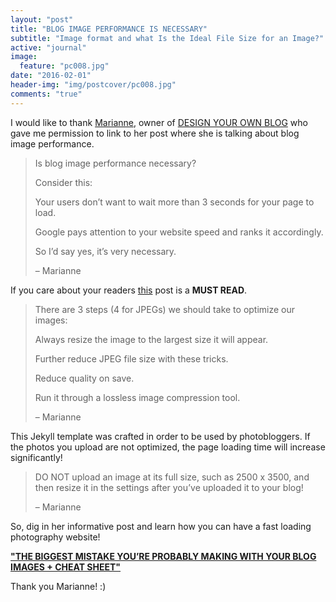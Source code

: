 ```yaml
---
layout: "post"
title: "BLOG IMAGE PERFORMANCE IS NECESSARY"
subtitle: "Image format and what Is the Ideal File Size for an Image?"
active: "journal"
image:
  feature: "pc008.jpg"
date: "2016-02-01"
header-img: "img/postcover/pc008.jpg"
comments: "true"
---
```


<p>I would like to thank <a href="http://designyourownblog.com/about-dyob/">Marianne</a>, owner of <a href="http://designyourownblog.com/">DESIGN YOUR OWN BLOG</a> who gave me permission to link to her post where she is talking about blog image performance.</p>

> Is blog image performance necessary?
> 
> Consider this:
> 
> Your users don’t want to wait more than 3 seconds for your page to load.
> 
> Google pays attention to your website speed and ranks it accordingly.
> 
> So I’d say yes, it’s very necessary.
> 
>   – Marianne

<p>If you care about your readers <a href="http://designyourownblog.com/blog-image-performance/">this</a> post is a <b>MUST READ</b>.</p>

> There are 3 steps (4 for JPEGs) we should take to optimize our images:
> 
> Always resize the image to the largest size it will appear.
> 
> Further reduce JPEG file size with these tricks.
> 
> Reduce quality on save.
> 
> Run it through a lossless image compression tool.
> 
>   – Marianne
 
<p>This Jekyll template was crafted in order to be used by photobloggers. If the photos you upload are not optimized, the page loading time will increase significantly! </p>

> DO NOT upload an image at its full size, such as 2500 x 3500, and then resize it in the settings after you’ve uploaded it to your blog!
> 
>   – Marianne

<p> So, dig in her informative post and learn how you can have a fast loading photography website!</p>

<a href="http://designyourownblog.com/blog-image-performance/"><b>"THE BIGGEST MISTAKE YOU’RE PROBABLY MAKING WITH YOUR BLOG IMAGES + CHEAT SHEET"</b></a>

Thank you Marianne! :)

<br>
<br>

